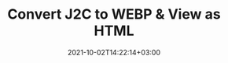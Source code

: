 ---
############################# Static ############################
layout: "autogen"
date: 2021-10-02T14:22:14+03:00
draft: false
path: "total/net/conversion/j2c-to-webp/"

############################# Head ############################
head_title: "Convert J2C to WEBP in C# VB.NET & View as HTML"
head_description: "Code example to convert J2C to WEBP and 100+ other file formats in .NET (C#, VB.NET, ASP.NET & .NET Core) applications. Display the Converted WEBP document as HTML viewer."

############################# Header ############################
title: "Convert J2C to WEBP & View as HTML"
description: "Programmatically convert J2C to WEBP in .NET applications using flexible options to customize the resultant document. Convert the complete document or specific pages based on page numbers or selective page ranges using the .NET document conversion library."

############################# SubMenu ############################
submenu:
    enable: false

############################# Content ############################
content:
    enable: true
    block:
    - title_left: "J2C to WEBP Conversion in C# .NET"
      content_left: |
          J2C to WEBP file conversion using C#. Add watermark and view the converted document as HTML without using any external software.

          -   Create **Converter** object to convert J2C document
          -   Set the convert options for WEBP format
          -   Call **Convert** method of **Converter** class instance for conversion to WEBP
          -   Set options for HTML viewer
          -   Create **Viewer** object to view converted WEBP as HTML
          
      title_right: "Convert Whole Document or Specific Pages"
      content_right: |
          You require `GroupDocs.Conversion` & `GroupDocs.Viewer` namespaces to convert between a wide range of popular document types such as PDF, Microsoft Word, Excel, PowerPoint, Project, Outlook, HTML, diagrams and image file formats. Explore other [.NET APIs for Office documents](https://products.conholdate.com/total/net/) as offered by Conholdate.Total.
          
          Get the respective assembly files from the [downloads](https://downloads.conholdate.com/total/net) or fetch the whole package from [Nuget](https://www.nuget.org/packages/Conholdate.Total/) to add 'Conholdate.Total` directly in your workspace.
          
      code: |
          ```cs {linenos=false}
          // Convert J2C to WEBP using GroupDocs.Conversion API
          // Create Converter object to convert J2C document
          using (Converter converter = new Converter("input.j2c"))
          {
              // set the convert options for WEBP format
              var convertOptions = converter.GetPossibleConversions()["webp"].ConvertOptions;

              // convert to WEBP format
              converter.Convert("output.webp", convertOptions);
          }

          // Set options for HTML viewer
          HtmlViewOptions viewOptions = HtmlViewOptions.ForEmbeddedResources("output{0}.html");

          // Create Viewer object to view converted WEBP as HTML
          using (Viewer viewer = new Viewer("output.webp"))
          {
              viewer.View(viewOptions);
          }
          ```
    - title_left: "Add Watermark to Converted WEBP in C#"
      content_left: |
          Accurately convert documents (J2C to WEBP) exactly as the original file and apply text or image watermarks to the converted document pages using C# .NET.

          -   Create **Converter** object to convert J2C document
          -   Create new instance of **WatermarkOptions** class
          -   Specify watermark properties (color, width, text, image etc)
          -   Instantiate the proper **ConvertOptions** class
          -   Set **Watermark** property of the **ConvertOptions** instance
          -   Call **Convert** method of **Converter** class instance for conversion to WEBP
        
      title_right: "Source Document Information Extraction"
      content_right: |
          The documents information extraction feature not only allows getting the basic information about the source document file but it also supports extracting some valuable file-format specific information such as project start and end dates of a Microsoft Project file, any printing restrictions on a PDF document, list of folders enclosed in an Outlook data file etc. 

          Convert popular document file formats on different operating systems such as Windows, Linux or macOS while using platforms such as Windows Azure, Mono and Xamarin.
          
      code: |
          ```cs {linenos=false}
          // Create Converter object to convert J2C document
          using (Converter converter = new Converter("input.j2c"))
          {
              // Create new instance of WatermarkOptions class
              WatermarkOptions watermark = new WatermarkOptions
              {
                  Text = "Sample watermark",
                  Color = Color.Red,
                  Width = 100,
                  Height = 100,
                  Background = true
              };

              // Instantiate the proper ConvertOptions class
              PdfConvertOptions options = new PdfConvertOptions
              {
                  Watermark = watermark
              };

              // convert to WEBP format
              converter.Convert("output.webp", options);
          }
          ```
############################# About Formats ############################
about_formats:
    enable: false
############################# More Formats ############################
more_formats:
    enable: true
    auto: false
    other_out_formats: PDF DOCX DOT DOTX DOTM TXT RTF HTML MHTML XLS XLSX XLSM XLT XLTX XLTM CSV DIF PPT PPTX PPS PPSX POT POTX POTM ODT OTT OTP ODP ODS EMZ WMZ SVGZ TEX DCM WMF BMP PNG GIF JPEG TIFF
############################# Back to top ###############################
back_to_top:
  enable: true
---